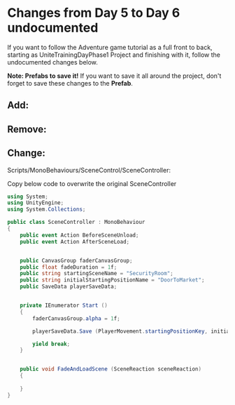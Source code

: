 # Changes from Day 5 to Day 6 undocumented

If you want to follow the Adventure game tutorial as a full front to back, starting as UniteTrainingDayPhase1 Project and finishing with it, follow the undocumented changes below.

**Note: Prefabs to save it!** If you want to save it all around the project, don't forget to save these changes to the **Prefab**.

## Add:
## Remove:
## Change:

Scripts/MonoBehaviours/SceneControl/SceneController:

Copy below code to overwrite the original SceneController

```csharp
using System;
using UnityEngine;
using System.Collections;

public class SceneController : MonoBehaviour
{
    public event Action BeforeSceneUnload;
    public event Action AfterSceneLoad;


    public CanvasGroup faderCanvasGroup;
    public float fadeDuration = 1f;
    public string startingSceneName = "SecurityRoom";
    public string initialStartingPositionName = "DoorToMarket";
    public SaveData playerSaveData;


    private IEnumerator Start ()
    {
        faderCanvasGroup.alpha = 1f;

        playerSaveData.Save (PlayerMovement.startingPositionKey, initialStartingPositionName);

        yield break;
    }


    public void FadeAndLoadScene (SceneReaction sceneReaction)
    {
      
    }
}
```